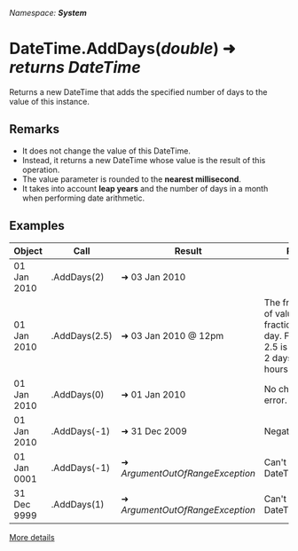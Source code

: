 *Namespace: **System***
# DateTime.AddDays(*double*) ➜ *returns DateTime*
Returns a new DateTime that adds the specified number of days to the value of this instance.
## Remarks
- It does not change the value of this DateTime.
- Instead, it returns a new DateTime whose value is the result of this operation.
- The value parameter is rounded to the **nearest millisecond**.
- It takes into account **leap years** and the number of days in a month when performing date arithmetic.

## Examples

|Object|Call|Result|Remarks|
|---|---|---|---|
| 01 Jan 2010  | .AddDays(2)  | ➜ 03 Jan 2010|
| 01 Jan 2010  | .AddDays(2.5)  | ➜ 03 Jan 2010 @ 12pm| The fractional part of value is the fractional part of a day. For example, 2.5 is equivalent to 2 days and 12 hours.|
| 01 Jan 2010  | .AddDays(0)  | ➜ 01 Jan 2010| No change. No error.|
| 01 Jan 2010  | .AddDays(-1)  | ➜ 31 Dec 2009| Negative works too|
| 01 Jan 0001  | .AddDays(-1)  | ➜ *ArgumentOutOfRangeException* | Can't go below DateTime.MinValue|
| 31 Dec 9999  | .AddDays(1)  | ➜ *ArgumentOutOfRangeException* | Can't go above DateTime.MaxValue|

[More details](https://docs.microsoft.com/en-us/dotnet/api/system.datetime.adddays)
